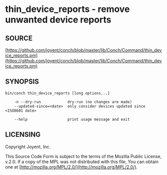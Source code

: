 # thin\_device\_reports - remove unwanted device reports

## SOURCE

[https://github.com/joyent/conch/blob/master/lib/Conch/Command/thin_device_reports.pm](https://github.com/joyent/conch/blob/master/lib/Conch/Command/thin_device_reports.pm)

## SYNOPSIS

```
bin/conch thin_device_reports [long options...]

    -n --dry-run            dry-run (no changes are made)
    --updated-since=<date>  only consider devices updated since <ISO8601 date>

    --help                  print usage message and exit
```

## LICENSING

Copyright Joyent, Inc.

This Source Code Form is subject to the terms of the Mozilla Public License,
v.2.0. If a copy of the MPL was not distributed with this file, You can obtain
one at [http://mozilla.org/MPL/2.0/](http://mozilla.org/MPL/2.0/).

